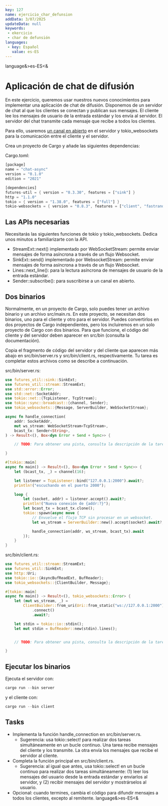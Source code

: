 ```yaml
---
key: 127
name: ejercicio_char_defunsion
addData: 3/07/2025
updateData: null
keywords: 
 - ekercicio
 - char de defunsión
languages:
 - key: Español
   value: es-ES
---
```

language&>es-ES<&
# Aplicación de chat de difusión
En este ejercicio, queremos usar nuestros nuevos conocimientos para implementar una aplicación de chat de difusión. Disponemos de un servidor de chat al que los clientes se conectan y publican sus mensajes. El cliente lee los mensajes de usuario de la entrada estándar y los envía al servidor. El servidor del chat transmite cada mensaje que recibe a todos los clientes.

Para ello, usaremos [un canal en abierto](https://docs.rs/tokio/latest/tokio/sync/broadcast/fn.channel.html) en el servidor y tokio_websockets para la comunicación entre el cliente y el servidor.

Crea un proyecto de Cargo y añade las siguientes dependencias:

Cargo.toml:
```rust
[package]
name = "chat-async"
version = "0.1.0"
edition = "2021"

[dependencies]
futures-util = { version = "0.3.30", features = ["sink"] }
http = "1.1.0"
tokio = { version = "1.38.0", features = ["full"] }
tokio-websockets = { version = "0.8.3", features = ["client", "fastrand", "server", "sha1_smol"] }
```

## Las APIs necesarias
Necesitarás las siguientes funciones de tokio y tokio_websockets. Dedica unos minutos a familiarizarte con la API.
 - StreamExt::next() implementado por WebSocketStream: permite enviar mensajes de forma asíncrona a través de un flujo Websocket.
 - SinkExt::send() implementado por WebsocketStream: permite enviar mensajes de forma asíncrona a través de un flujo Websocket.
 - Lines::next_line(): para la lectura asíncrona de mensajes de usuario de la entrada estándar.
 - Sender::subscribe(): para suscribirse a un canal en abierto.

## Dos binarios
Normalmente, en un proyecto de Cargo, solo puedes tener un archivo binario y un archivo src/main.rs. En este proyecto, se necesitan dos binarios, uno para el cliente y otro para el servidor. Puedes convertirlos en dos proyectos de Cargo independientes, pero los incluiremos en un solo proyecto de Cargo con dos binarios. Para que funcione, el código del cliente y del servidor deben aparecer en src/bin (consulta la documentación).

Copia el fragmento de código del servidor y del cliente que aparecen más abajo en src/bin/server.rs y src/bin/client.rs, respectivamente. Tu tarea es completar estos archivos como se describe a continuación.

src/bin/server.rs:

```rust
use futures_util::sink::SinkExt;
use futures_util::stream::StreamExt;
use std::error::Error;
use std::net::SocketAddr;
use tokio::net::{TcpListener, TcpStream};
use tokio::sync::broadcast::{channel, Sender};
use tokio_websockets::{Message, ServerBuilder, WebSocketStream};

async fn handle_connection(
    addr: SocketAddr,
    mut ws_stream: WebSocketStream<TcpStream>,
    bcast_tx: Sender<String>,
) -> Result<(), Box<dyn Error + Send + Sync>> {

    // TODO: Para obtener una pista, consulta la descripción de la tarea a continuación.

}

#[tokio::main]
async fn main() -> Result<(), Box<dyn Error + Send + Sync>> {
    let (bcast_tx, _) = channel(16);

    let listener = TcpListener::bind("127.0.0.1:2000").await?;
    println!("escuchando en el puerto 2000");

    loop {
        let (socket, addr) = listener.accept().await?;
        println!("Nueva conexión de {addr:?}");
        let bcast_tx = bcast_tx.clone();
        tokio::spawn(async move {
            // Envuelve el flujo TCP sin procesar en un websocket.
            let ws_stream = ServerBuilder::new().accept(socket).await?;

            handle_connection(addr, ws_stream, bcast_tx).await
        });
    }
}
```

src/bin/client.rs:

```rust
use futures_util::stream::StreamExt;
use futures_util::SinkExt;
use http::Uri;
use tokio::io::{AsyncBufReadExt, BufReader};
use tokio_websockets::{ClientBuilder, Message};

#[tokio::main]
async fn main() -> Result<(), tokio_websockets::Error> {
    let (mut ws_stream, _) =
        ClientBuilder::from_uri(Uri::from_static("ws://127.0.0.1:2000"))
            .connect()
            .await?;

    let stdin = tokio::io::stdin();
    let mut stdin = BufReader::new(stdin).lines();


    // TODO: Para obtener una pista, consulta la descripción de la tarea a continuación.

}
```

## Ejecutar los binarios
Ejecuta el servidor con:

```rust
cargo run --bin server
```

y el cliente con:

```rust
cargo run --bin client
```

## Tasks
 - Implementa la función handle_connection en src/bin/server.rs.
   - Sugerencia: usa tokio::select! para realizar dos tareas simultáneamente en un bucle continuo. Una tarea recibe mensajes del cliente y los transmite. La otra envía los mensajes que recibe el servidor al cliente.
 - Completa la función principal en src/bin/client.rs.
   - Sugerencia: al igual que antes, usa tokio::select! en un bucle continuo para realizar dos tareas simultáneamente: (1) leer los mensajes del usuario desde la entrada estándar y enviarlos al servidor, y (2) recibir mensajes del servidor y mostrárselos al usuario.
 - Opcional: cuando termines, cambia el código para difundir mensajes a todos los clientes, excepto al remitente.
language&>es-ES<&